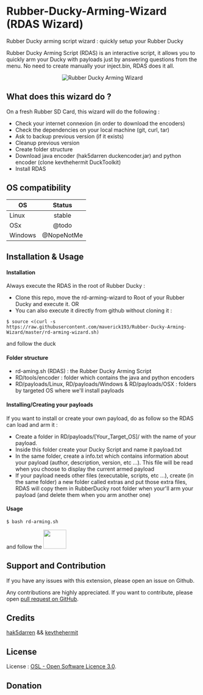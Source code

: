 # Rubber-Ducky-Arming-Wizard (RDAS Wizard)
Rubber Ducky arming script wizard : quickly setup your Rubber Ducky 

Rubber Ducky Arming Script (RDAS) is an interactive script, it allows you to quickly arm your Ducky with payloads just by answering questions from the menu. No need to create manually your inject.bin, RDAS does it all.

<p align="center">
  <img src="https://user-images.githubusercontent.com/1863000/34879289-072ffc98-f7ad-11e7-8202-7123108c5286.png" alt="Rubber Ducky Arming Wizard">
</p>

## What does this wizard do ?
On a fresh Rubber SD Card, this wizard will do the following :
- Check your internet connexion (in order to download the encoders)
- Check the dependencies on your local machine (git, curl, tar)
- Ask to backup previous version (if it exists)
- Cleanup previous version
- Create folder structure
- Download java encoder (hak5darren duckencoder.jar) and python encoder (clone kevthehermit DuckToolkit)
- Install RDAS

## OS compatibility
| OS            | Status        |
| ------------- |:-------------:|
| Linux         | stable        |
| OSx           | @todo         |
| Windows       | @NopeNotMe    |

## Installation & Usage
#### Installation
Always execute the RDAS in the root of Rubber Ducky :
- Clone this repo, move the rd-arming-wizard to Root of your Rubber Ducky and execute it.
OR
- You can also execute it directly from github without cloning it :
```shell
$ source <(curl -s https://raw.githubusercontent.com/maverick193/Rubber-Ducky-Arming-Wizard/master/rd-arming-wizard.sh)
```
and follow the duck

#### Folder structure
- rd-aming.sh (RDAS) : the Rubber Ducky Arming Script
- RD/tools/encoder : folder which contains the java and python encoders
- RD/payloads/Linux, RD/payloads/Windows & RD/payloads/OSX : folders by targeted OS where we'll install payloads

#### Installing/Creating your payloads
If you want to install or create your own payload, do as follow so the RDAS can load and arm it :
- Create a folder in RD/payloads/[Your_Target_OS]/ with the name of your payload.
- Inside this folder create your Ducky Script and name it payload.txt
- In the same folder, create a info.txt which contains information about your payload (author, description, version, etc ...). This file will be read when you choose to display the current armed payload
- If your payload needs other files (executable, scripts, etc ...), create (in the same folder) a new folder called extras and put those extra files, RDAS will copy them in RubberDucky root folder when your'll arm your payload (and delete them when you arm another one)

#### Usage
```shell
$ bash rd-arming.sh
```
and follow the <img width="60" height="50" src="https://user-images.githubusercontent.com/1863000/34887445-d79e1af4-f7c6-11e7-890e-116b92d68fae.png">

## Support and Contribution
If you have any issues with this extension, please open an issue on Github.

Any contributions are highly appreciated. If you want to contribute, please open [pull request on GitHub](https://help.github.com/articles/using-pull-requests).

## Credits
[hak5darren](https://github.com/hak5darren/USB-Rubber-Ducky) && [kevthehermit](https://github.com/kevthehermit/DuckToolkit)

## License
License   : [OSL - Open Software Licence 3.0](http://opensource.org/licenses/osl-3.0.php).

## Donation
